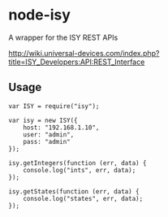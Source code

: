 # node-isy

A wrapper for the ISY REST APIs

http://wiki.universal-devices.com/index.php?title=ISY_Developers:API:REST_Interface

## Usage


	var ISY = require("isy");
	
	var isy = new ISY({
		host: "192.168.1.10",
		user: "admin",
		pass: "admin"
	});
	
	isy.getIntegers(function (err, data) {
		console.log("ints", err, data);
	});
	
	isy.getStates(function (err, data) {
		console.log("states", err, data);
	});

